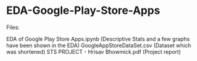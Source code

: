 # EDA-Google-Play-Store-Apps

Files:

EDA of Google Play Store Apps.ipynb (Descriptive Stats and a few graphs have been shown in the EDA)
GoogleAppStoreDataSet.csv (Dataset which was shortened)
STS PROJECT - Hrisav Bhowmick.pdf (Project report)
